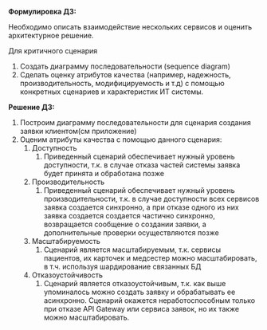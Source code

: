**Формулировка ДЗ:**

Необходимо описать взаимодействие нескольких сервисов и оценить архитектурное решение.

Для критичного сценария

1. Создать диаграмму последовательности (sequence diagram)
2. Сделать оценку атрибутов качества (например, надежность, производительность, модифицируемость и т.д) с помощью конкретных сценариев и характеристик ИТ системы.

**Решение ДЗ:**

1. Построим диаграмму последовательности для сценария создания заявки клиентом(см приложение)
2. Оценим атрибуты качества с помощью данного сценария:
	1. Доступность
		1. Приведенный сценарий обеспечивает нужный уровень доступности, т.к. в случае отказа частей системы заявка будет принята и обработана позже
	2. Производительность
		1. Приведенный сценарий обеспечивает нужный уровень производительности, т.к. в случае доступности всех сервисов заявка создается синхронно, а при отказе одного из них заявка создается создается частично синхронно, возвращается сообщение о создании заявки, а дополнительные проверки осуществляются позже
	3. Масштабируемость
		1. Сценарий является масштабируемым, т.к. сервисы пациентов, их карточек и медсестер можно масштабировать, в т.ч. используя шардирование связанных БД
	4. Отказоустойчивость
		1. Сценарий является отказоустойчивым, т.к. как выше упоминалось можно создать заявку и обрабатывать ее асинхронно. Сценарий окажется неработоспособным только при отказе API Gateway или сервиса заявок, но их также можно масштабировать.


